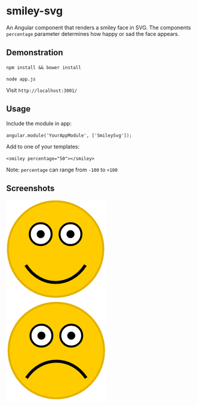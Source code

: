 # smiley-svg
An Angular component that renders a smiley face in SVG. The components `percentage` parameter determines how happy or sad the face appears.


## Demonstration

`npm install && bower install`

`node app.js`

Visit `http://localhost:3001/`

## Usage

Include the module in app:

`angular.module('YourAppModule', ['SmileySvg']);`

Add to one of your templates:

`<smiley percentage="50"></smiley>`

Note: `percentage` can range from `-100` to `+100`

## Screenshots

![Happy Face](img/happy.png) ![Sad Face](img/sad.png)
